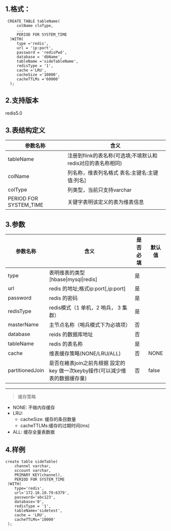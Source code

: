 
## 1.格式：
```
 CREATE TABLE tableName(
     colName cloType,
     ...
     PERIOD FOR SYSTEM_TIME
  )WITH(
     type ='redis',
     url = 'ip:port',
     password = 'redisPwd',
     database = 'dbName',
     tableName ='sideTableName',
     redisType = '1',
     cache ='LRU',
     cacheSize ='10000',
     cacheTTLMs ='60000'
  );
```
## 2.支持版本
 redis5.0

## 3.表结构定义
   
|参数名称|含义|
|----|---|
| tableName | 注册到flink的表名称(可选填;不填默认和redis对应的表名称相同)|
| colName | 列名称，维表列名格式 表名:主键名:主键值:列名]|
| colType | 列类型，当前只支持varchar|
| PERIOD FOR SYSTEM_TIME | 关键字表明该定义的表为维表信息|
  
## 3.参数

|参数名称|含义|是否必填|默认值|
|----|---|---|----|
| type | 表明维表的类型[hbase\|mysql\|redis]|是||
| url | redis 的地址;格式ip:port[,ip:port]|是||
| password | redis 的密码 |是||
| redisType | redis模式（1 单机，2 哨兵， 3 集群）| 是 |
| masterName | 主节点名称（哨兵模式下为必填项） | 否 |
| database | reids 的数据库地址|否||
| tableName | redis 的表名称|是||
| cache | 维表缓存策略(NONE/LRU/ALL)|否|NONE|
| partitionedJoin | 是否在維表join之前先根据 設定的key 做一次keyby操作(可以減少维表的数据缓存量)|否|false|

--------------
> 缓存策略
  * NONE: 不做内存缓存
  * LRU:
    * cacheSize: 缓存的条目数量
    * cacheTTLMs:缓存的过期时间(ms)
  * ALL: 缓存全量表数据

## 4.样例
```
create table sideTable(
    channel varchar,
    xccount varchar,
    PRIMARY KEY(channel),
    PERIOD FOR SYSTEM_TIME
 )WITH(
    type='redis',
    url='172.16.10.79:6379',
    password='abc123',
    database='0',
    redisType = '1',
    tableName='sidetest',
    cache = 'LRU',
    cacheTTLMs='10000'
 );

```


